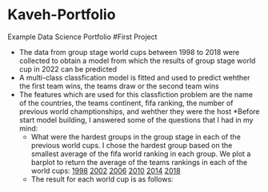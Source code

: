 # Kaveh-Portfolio
Example Data Science Portfolio
#First Project
* The data from group stage world cups between 1998 to 2018 were collected to obtain a model from which the results of group stage world cup in 2022 can be predicted
* A multi-class classfication model is fitted and used to predict wehther the first team wins, the teams draw or the second team wins
* The features which are used for this classfiction problem are the name of the countries, the teams continent, fifa ranking, the number of previous world champtionships, and wehther they were the host
*Before start model building, I answered some of the questions that I had in my mind:
  * What were the hardest groups in the group stage in each of the previous world cups. I chose the hardest group based on the smallest average of the fifa world    ranking in each group. We plot a barplot to return the average of the teams rankings in each of the world cups:
   [1998](https://github.com/kaveh7293/Kaveh-Portfolio/blob/main/images/1998.png)
   [2002](https://github.com/kaveh7293/Kaveh-Portfolio/blob/main/images/2002.png)
   [2006](https://github.com/kaveh7293/Kaveh-Portfolio/blob/main/images/2006.png)
   [2010](https://github.com/kaveh7293/Kaveh-Portfolio/blob/main/images/2010.png)
   [2014](https://github.com/kaveh7293/Kaveh-Portfolio/blob/main/images/2014.png)
   [2018](https://github.com/kaveh7293/Kaveh-Portfolio/blob/main/images/2018.png)
  * The result for each world cup is as follows:

